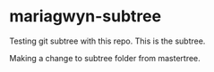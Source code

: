 # mariagwyn-subtree

Testing git subtree with this repo. This is the subtree.

Making a change to subtree folder from mastertree.
